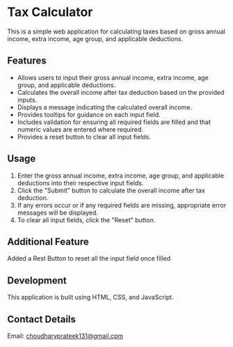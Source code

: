 # Tax Calculator

This is a simple web application for calculating taxes based on gross annual income, extra income, age group, and applicable deductions.

## Features

- Allows users to input their gross annual income, extra income, age group, and applicable deductions.
- Calculates the overall income after tax deduction based on the provided inputs.
- Displays a message indicating the calculated overall income.
- Provides tooltips for guidance on each input field.
- Includes validation for ensuring all required fields are filled and that numeric values are entered where required.
- Provides a reset button to clear all input fields.

## Usage

1. Enter the gross annual income, extra income, age group, and applicable deductions into their respective input fields.
2. Click the "Submit" button to calculate the overall income after tax deduction.
3. If any errors occur or if any required fields are missing, appropriate error messages will be displayed.
4. To clear all input fields, click the "Reset" button.

## Additional Feature 
Added a Rest Button to reset  all the input field once filled

## Development

This application is built using HTML, CSS, and JavaScript.

## Contact Details

Email: choudharyprateek131@gmail.cpm
